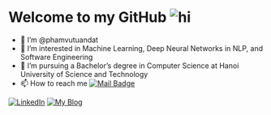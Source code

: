 # Welcome to my GitHub <img src="https://i.imgur.com/voKiR69.gif" alt="hi">

- 👋 I’m @phamvutuandat
- 👀 I’m interested in Machine Learning, Deep Neural Networks in NLP, and Software Engineering
- 🌱 I’m pursuing a Bachelor’s degree in Computer Science at Hanoi University of Science and Technology
- 📫 How to reach me [![Mail Badge](https://img.shields.io/badge/-pvtd264-c0392b?style=flat&labelColor=c0392b&logo=gmail&logoColor=white)](mailto:pvtd264@gmail.com) 

[![LinkedIn](https://img.shields.io/badge/-Linkedin-0A66C2?style=flat-square&labelColor=0A66C2&logo=linkedin&logoColor=white)](https://www.linkedin.com/in/datphamvn/) 
[![My Blog](https://img.shields.io/badge/-My_Blog-cb3837?style=flat-square&labelColor=cb3837&logo=Blogger&logoColor=white)](https://datphamvn.github.io/blog/)
